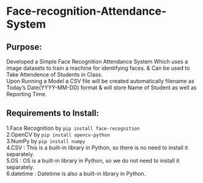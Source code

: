 # Face-recognition-Attendance-System
## Purpose:
Developed a Simple Face Recognition Attendance System Which uses a image datasets to train a machine for identifying faces. & Can be used to Take Attendence of Students in Class.<br>
Upon Running a Model a CSV file will be created automatically filename as Today’s Date(YYYY-MM-DD) format & will store Name of Student as well as Reporting Time.

## Requirements to Install:
1.Face Recognition by ``pip install face-recognition`` <br>
2.OpenCV by ``pip install opencv-python`` <br>
3.NumPy by ``pip install numpy`` <br>
4.CSV : This is a built-in library in Python, so there is no need to install it separately. <br>
5.OS : OS is a built-in library in Python, so we do not need to install it separately. <br>
6.datetime : Datetime is also a built-in library in Python.
